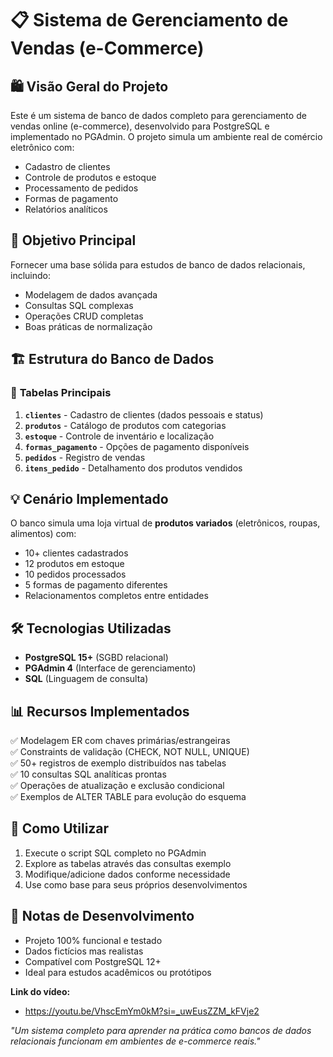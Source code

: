# 📋 Sistema de Gerenciamento de Vendas (e-Commerce)

## 🛍️ **Visão Geral do Projeto**
Este é um sistema de banco de dados completo para gerenciamento de vendas online (e-commerce), desenvolvido para PostgreSQL e implementado no PGAdmin. O projeto simula um ambiente real de comércio eletrônico com:

- Cadastro de clientes
- Controle de produtos e estoque
- Processamento de pedidos
- Formas de pagamento
- Relatórios analíticos

## 🎯 **Objetivo Principal**
Fornecer uma base sólida para estudos de banco de dados relacionais, incluindo:
- Modelagem de dados avançada
- Consultas SQL complexas
- Operações CRUD completas
- Boas práticas de normalização

## 🏗️ **Estrutura do Banco de Dados**

### 📂 **Tabelas Principais**
1. **`clientes`** - Cadastro de clientes (dados pessoais e status)
2. **`produtos`** - Catálogo de produtos com categorias
3. **`estoque`** - Controle de inventário e localização
4. **`formas_pagamento`** - Opções de pagamento disponíveis
5. **`pedidos`** - Registro de vendas
6. **`itens_pedido`** - Detalhamento dos produtos vendidos

## 💡 **Cenário Implementado**
O banco simula uma loja virtual de **produtos variados** (eletrônicos, roupas, alimentos) com:

- 10+ clientes cadastrados
- 12 produtos em estoque
- 10 pedidos processados
- 5 formas de pagamento diferentes
- Relacionamentos completos entre entidades

## 🛠️ **Tecnologias Utilizadas**
- **PostgreSQL 15+** (SGBD relacional)
- **PGAdmin 4** (Interface de gerenciamento)
- **SQL** (Linguagem de consulta)

## 📊 **Recursos Implementados**
✅ Modelagem ER com chaves primárias/estrangeiras  
✅ Constraints de validação (CHECK, NOT NULL, UNIQUE)  
✅ 50+ registros de exemplo distribuídos nas tabelas  
✅ 10 consultas SQL analíticas prontas  
✅ Operações de atualização e exclusão condicional  
✅ Exemplos de ALTER TABLE para evolução do esquema  

## 🚀 **Como Utilizar**
1. Execute o script SQL completo no PGAdmin
2. Explore as tabelas através das consultas exemplo
3. Modifique/adicione dados conforme necessidade
4. Use como base para seus próprios desenvolvimentos

## 📝 **Notas de Desenvolvimento**
- Projeto 100% funcional e testado
- Dados fictícios mas realistas
- Compatível com PostgreSQL 12+
- Ideal para estudos acadêmicos ou protótipos

**Link do vídeo:**
- https://youtu.be/VhscEmYm0kM?si=_uwEusZZM_kFVje2

*"Um sistema completo para aprender na prática como bancos de dados relacionais funcionam em ambientes de e-commerce reais."*
